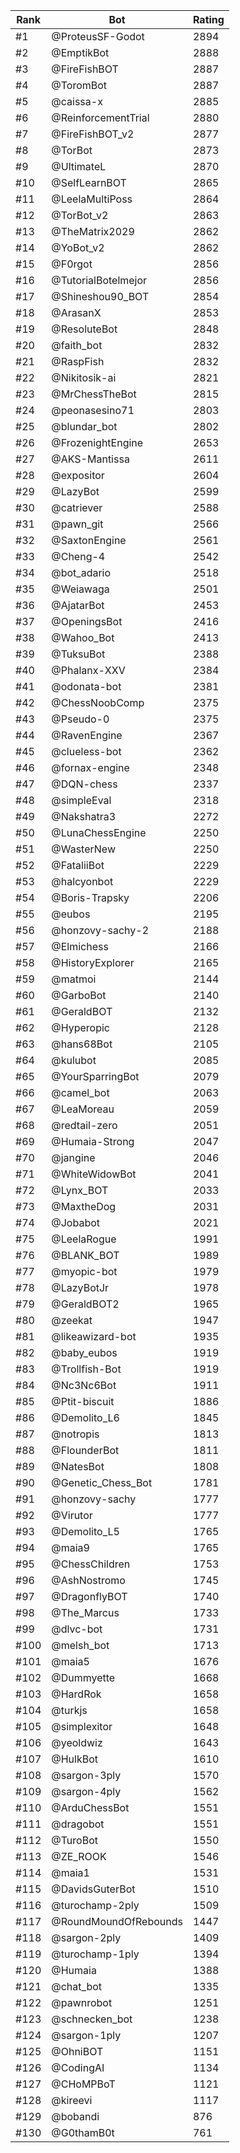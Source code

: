 Rank|Bot|Rating
---|---|---
#1|@ProteusSF-Godot|2894
#2|@EmptikBot|2888
#3|@FireFishBOT|2887
#4|@ToromBot|2887
#5|@caissa-x|2885
#6|@ReinforcementTrial|2880
#7|@FireFishBOT_v2|2877
#8|@TorBot|2873
#9|@UltimateL|2870
#10|@SelfLearnBOT|2865
#11|@LeelaMultiPoss|2864
#12|@TorBot_v2|2863
#13|@TheMatrix2029|2862
#14|@YoBot_v2|2862
#15|@F0rgot|2856
#16|@TutorialBotelmejor|2856
#17|@Shineshou90_BOT|2854
#18|@ArasanX|2853
#19|@ResoluteBot|2848
#20|@faith_bot|2832
#21|@RaspFish|2832
#22|@Nikitosik-ai|2821
#23|@MrChessTheBot|2815
#24|@peonasesino71|2803
#25|@blundar_bot|2802
#26|@FrozenightEngine|2653
#27|@AKS-Mantissa|2611
#28|@expositor|2604
#29|@LazyBot|2599
#30|@catriever|2588
#31|@pawn_git|2566
#32|@SaxtonEngine|2561
#33|@Cheng-4|2542
#34|@bot_adario|2518
#35|@Weiawaga|2501
#36|@AjatarBot|2453
#37|@OpeningsBot|2416
#38|@Wahoo_Bot|2413
#39|@TuksuBot|2388
#40|@Phalanx-XXV|2384
#41|@odonata-bot|2381
#42|@ChessNoobComp|2375
#43|@Pseudo-0|2375
#44|@RavenEngine|2367
#45|@clueless-bot|2362
#46|@fornax-engine|2348
#47|@DQN-chess|2337
#48|@simpleEval|2318
#49|@Nakshatra3|2272
#50|@LunaChessEngine|2250
#51|@WasterNew|2250
#52|@FataliiBot|2229
#53|@halcyonbot|2229
#54|@Boris-Trapsky|2206
#55|@eubos|2195
#56|@honzovy-sachy-2|2188
#57|@Elmichess|2166
#58|@HistoryExplorer|2165
#59|@matmoi|2144
#60|@GarboBot|2140
#61|@GeraldBOT|2132
#62|@Hyperopic|2128
#63|@hans68Bot|2105
#64|@kulubot|2085
#65|@YourSparringBot|2079
#66|@camel_bot|2063
#67|@LeaMoreau|2059
#68|@redtail-zero|2051
#69|@Humaia-Strong|2047
#70|@jangine|2046
#71|@WhiteWidowBot|2041
#72|@Lynx_BOT|2033
#73|@MaxtheDog|2031
#74|@Jobabot|2021
#75|@LeelaRogue|1991
#76|@BLANK_BOT|1989
#77|@myopic-bot|1979
#78|@LazyBotJr|1978
#79|@GeraldBOT2|1965
#80|@zeekat|1947
#81|@likeawizard-bot|1935
#82|@baby_eubos|1919
#83|@Trollfish-Bot|1919
#84|@Nc3Nc6Bot|1911
#85|@Ptit-biscuit|1886
#86|@Demolito_L6|1845
#87|@notropis|1813
#88|@FlounderBot|1811
#89|@NatesBot|1808
#90|@Genetic_Chess_Bot|1781
#91|@honzovy-sachy|1777
#92|@Virutor|1777
#93|@Demolito_L5|1765
#94|@maia9|1765
#95|@ChessChildren|1753
#96|@AshNostromo|1745
#97|@DragonflyBOT|1740
#98|@The_Marcus|1733
#99|@dlvc-bot|1731
#100|@melsh_bot|1713
#101|@maia5|1676
#102|@Dummyette|1668
#103|@HardRok|1658
#104|@turkjs|1658
#105|@simplexitor|1648
#106|@yeoldwiz|1643
#107|@HulkBot|1610
#108|@sargon-3ply|1570
#109|@sargon-4ply|1562
#110|@ArduChessBot|1551
#111|@dragobot|1551
#112|@TuroBot|1550
#113|@ZE_ROOK|1546
#114|@maia1|1531
#115|@DavidsGuterBot|1510
#116|@turochamp-2ply|1509
#117|@RoundMoundOfRebounds|1447
#118|@sargon-2ply|1409
#119|@turochamp-1ply|1394
#120|@Humaia|1388
#121|@chat_bot|1335
#122|@pawnrobot|1251
#123|@schnecken_bot|1238
#124|@sargon-1ply|1207
#125|@OhniBOT|1151
#126|@CodingAI|1134
#127|@CHoMPBoT|1121
#128|@kireevi|1117
#129|@bobandi|876
#130|@G0thamB0t|761
